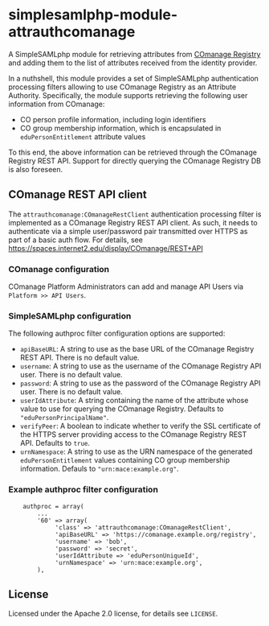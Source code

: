 # simplesamlphp-module-attrauthcomanage
A SimpleSAMLphp module for retrieving attributes from [COmanage Registry](https://spaces.internet2.edu/display/COmanage/Home) and adding them to the list of attributes received from the identity provider. 

In a nuthshell, this module provides a set of SimpleSAMLphp authentication processing filters allowing to use COmanage Registry as an Attribute Authority. Specifically, the module supports retrieving the following user information from COmanage:
  * CO person profile information, including login identifiers
  * CO group membership information, which is encapsulated in `eduPersonEntitlement` attribute values

To this end, the above information can be retrieved through the COmanage Registry REST API. Support for directly querying the COmanage Registry DB is also foreseen.

## COmanage REST API client
The `attrauthcomanage:COmanageRestClient` authentication processing filter is implemented as a COmanage Registry REST API client. As such, it needs to authenticate via a simple user/password pair transmitted over HTTPS as part of a basic auth flow. For details, see https://spaces.internet2.edu/display/COmanage/REST+API

### COmanage configuration
COmanage Platform Administrators can add and manage API Users via `Platform >> API Users`.

### SimpleSAMLphp configuration
The following authproc filter configuration options are supported:
  * `apiBaseURL`: A string to use as the base URL of the COmanage Registry REST API. There is no default value.
  * `username`: A string to use as the username of the COmanage Registry API user. There is no default value. 
  * `password`: A string to use as the password of the COmanage Registry API user. There is no default value.
  * `userIdAttribute`: A string containing the name of the attribute whose value to use for querying the COmanage Registry. Defaults to `"eduPersonPrincipalName"`.
  * `verifyPeer`: A boolean to indicate whether to verify the SSL certificate of the HTTPS server providing access to the COmanage Registry REST API. Defaults to `true`. 
  * `urnNamespace`: A string to use as the URN namespace of the generated `eduPersonEntitlement` values containing CO group membership information. Defauls to `"urn:mace:example.org"`.

### Example authproc filter configuration
```
    authproc = array(
        ...
        '60' => array(
             'class' => 'attrauthcomanage:COmanageRestClient',
             'apiBaseURL' => 'https://comanage.example.org/registry',
             'username' => 'bob',
             'password' => 'secret',
             'userIdAttribute => 'eduPersonUniqueId', 
             'urnNamespace' => 'urn:mace:example.org',
        ),
```

## License
Licensed under the Apache 2.0 license, for details see `LICENSE`.

